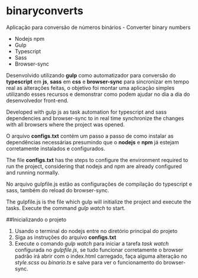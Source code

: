 # binaryconverts
Aplicação para conversão de números binários - Converter binary numbers

- Nodejs npm
- Gulp
- Typescript
- Sass
- Browser-sync

Desenvolvido utilizando **gulp** como automatizador para conversão do **typescript** em **js**, **sass** em **css** e 
**browser-sync** para sincronizar em tempo real as alterações feitas, o objetivo foi montar uma aplicação simples utilizando 
esses recursos e demonstrar como podem ajudar no dia a dia do desenvolvedor front-end.

Developed with gulp js as task automation for typescript and sass dependencies and browser-sync to in real time synchronize 
the changes with all browsers where the project was opened.

O arquivo **configs.txt** contém um passo a passo de como instalar as dependências necessárias presumindo que o **nodejs** e **npm**
já estejam corretamente instalados e configurados.

The file **configs.txt** has the steps to configure the environment required to run the project, considering that nodejs and npm
are already configured and running normally.

No arquivo gulpfile.js estão as configurações de compilação do typescript e sass, também do reload do browser-sync.

The gulpfile.js is the file which gulp will initialize the project and execute the tasks. Execute the command *gulp watch*
to start.

##Inicializando o projeto
1. Usando o terminal do nodejs entre no diretório principal do projeto
2. Siga as instruções do arquivo **configs.txt**
3. Execute o comando *gulp watch* para iniciar a tarefa *task watch* configurada no *gulpfile.js*, se tudo funcionar corretamente
o browser padrão irá abrir com o index.html carregado, faça alguma alteração no *style.scss* ou *binario.ts* e salve para ver o 
funcionamento do browser-sync.
